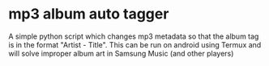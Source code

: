 # mp3 album auto tagger
A simple python script which changes mp3 metadata so that the album tag is in the format "Artist - Title". This can be run on android using Termux and will solve improper album art in Samsung Music (and other players)
